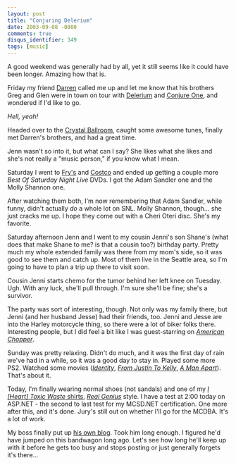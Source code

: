 ```yaml
---
layout: post
title: "Conjuring Delerium"
date: 2003-09-08 -0800
comments: true
disqus_identifier: 349
tags: [music]
---
```

A good weekend was generally had by all, yet it still seems like it
could have been longer. Amazing how that is.

 Friday my friend [Darren](http://www.reely.com/) called me up and let
me know that his brothers Greg and Glen were in town on tour with
[Delerium](http://www.delerium.com/) and [Conjure
One](http://www.conjureone.com/), and wondered if I'd like to go.

 *Hell, yeah!*

 Headed over to the [Crystal
Ballroom](http://www.danceonair.com/Crystal/), caught some awesome
tunes, finally met Darren's brothers, and had a great time.

 Jenn wasn't so into it, but what can I say? She likes what she likes
and she's not really a "music person," if you know what I mean.

 Saturday I went to [Fry's](http://www.frys.com/) and
[Costco](http://www.costco.com/) and ended up getting a couple more
*Best Of Saturday Night Live* DVDs. I got the Adam Sandler one and the
Molly Shannon one.

 After watching them both, I'm now remembering that Adam Sandler, while
funny, didn't actually *do* a whole lot on SNL. Molly Shannon, though...
she just cracks me up. I hope they come out with a Cheri Oteri disc.
She's my favorite.

 Saturday afternoon Jenn and I went to my cousin Jenni's son Shane's
(what does that make Shane to me? is that a cousin too?) birthday party.
Pretty much my whole extended family was there from my mom's side, so it
was good to see them and catch up. Most of them live in the Seattle
area, so I'm going to have to plan a trip up there to visit soon.

 Cousin Jenni starts chemo for the tumor behind her left knee on
Tuesday. Ugh. With any luck, she'll pull through. I'm sure she'll be
fine; she's a survivor.

 The party was sort of interesting, though. Not only was my family
there, but Jenni (and her husband Jesse) had their friends, too. Jenni
and Jesse are into the Harley motorcycle thing, so there were a lot of
biker folks there. Interesting people, but I did feel a bit like I was
guest-starring on [*American
Chopper*](http://dsc.discovery.com/fansites/amchopper/amchopper.html).

 Sunday was pretty relaxing. Didn't do much, and it was the first day of
rain we've had in a while, so it was a good day to stay in. Played some
more PS2. Watched some movies
([*Identity*](http://www.amazon.com/exec/obidos/ASIN/B00008EY9G/mhsvortex),
[*From Justin To
Kelly*](http://www.amazon.com/exec/obidos/ASIN/B00005JM9N/mhsvortex),
[*A Man
Apart*](http://www.amazon.com/exec/obidos/ASIN/B00009ZPUA/mhsvortex)).
That's about it.

 Today, I'm finally wearing normal shoes (not sandals) and one of my [*I
[Heart] Toxic Waste*
shirts](<http://www.cafeshops.com/paraesthesia,like_to_help_01,hate_people_01,paraesthesia_02,tDt_01,toxicwaste_01>),
[*Real
Genius*](http://www.amazon.com/exec/obidos/ASIN/B000065U1Q/mhsvortex)
style. I have a test at 2:00 today on ASP.NET - the second to last test
for my MCSD.NET certification. One more after this, and it's done.
Jury's still out on whether I'll go for the MCDBA. It's a lot of work.

 My boss finally put up [his own
blog](http://www.livejournal.com/users/gergs/). Took him long enough. I
figured he'd have jumped on this bandwagon long ago. Let's see how long
he'll keep up with it before he gets too busy and stops posting or just
generally forgets it's there...
